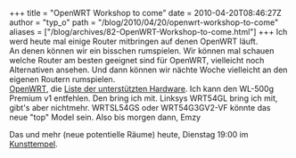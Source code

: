 +++
title = "OpenWRT Workshop to come"
date = 2010-04-20T08:46:27Z
author = "typ_o"
path = "/blog/2010/04/20/openwrt-workshop-to-come"
aliases = ["/blog/archives/82-OpenWRT-Workshop-to-come.html"]
+++
Ich werd heute mal einige Router mitbringen auf denen OpenWRT läuft.  
An denen können wir ein bisschen rumspielen. Wir können mal schauen
welche Router am besten geeignet sind für OpenWRT, vielleicht noch
Alternativen ansehen. Und dann können wir nächte Woche vielleicht an den
eigenen Routern rumspielen.  
[OpenWRT](https://www.openwrt.org/), die [Liste der unterstützten
Hardware](https://wiki.openwrt.org/toh/start). Ich kann den WL-500g
Premium v1 entfehlen. Den bring ich mit. Linksys WRT54GL bring ich mit,
gibt's aber nichtmehr. WRTSL54GS oder WRT54G3GV2-VF könnte das neue
"top" Model sein. Also bis morgen dann, Emzy

Das und mehr (neue potentielle Räume) heute, Dienstag 19:00 im
[Kunsttempel](https://flipdot.org/blog/archives/47-Ab-jetzt-immer-Dienstags.html).
